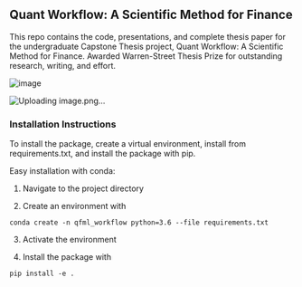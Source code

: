 ## Quant Workflow: A Scientific Method for Finance
This repo contains the code, presentations, and complete thesis paper for the undergraduate Capstone Thesis project, Quant Workflow: A Scientific Method for Finance. Awarded Warren-Street Thesis Prize for outstanding research, writing, and effort.

![image](https://github.com/user-attachments/assets/77620a12-fb99-403f-be18-a04570902f72)

![Uploading image.png…]()




### Installation Instructions
To install the package, create a virtual environment, install from requirements.txt, and install the package with pip.

Easy installation with conda:  

1. Navigate to the project directory  

2. Create an environment with   

```
conda create -n qfml_workflow python=3.6 --file requirements.txt
```
3. Activate the environment  

4. Install the package with  

```
pip install -e .
```
